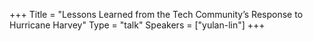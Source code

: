 +++
Title = "Lessons Learned from the Tech Community’s Response to Hurricane Harvey"
Type = "talk"
Speakers = ["yulan-lin"]
+++
